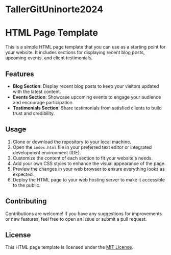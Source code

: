 # TallerGitUninorte2024
# HTML Page Template

This is a simple HTML page template that you can use as a starting point for your website. It includes sections for displaying recent blog posts, upcoming events, and client testimonials.

## Features

- **Blog Section**: Display recent blog posts to keep your visitors updated with the latest content.
- **Events Section**: Showcase upcoming events to engage your audience and encourage participation.
- **Testimonials Section**: Share testimonials from satisfied clients to build trust and credibility.

## Usage

1. Clone or download the repository to your local machine.
2. Open the `index.html` file in your preferred text editor or integrated development environment (IDE).
3. Customize the content of each section to fit your website's needs.
4. Add your own CSS styles to enhance the visual appearance of the page.
5. Preview the changes in your web browser to ensure everything looks as expected.
6. Deploy the HTML page to your web hosting server to make it accessible to the public.

## Contributing

Contributions are welcome! If you have any suggestions for improvements or new features, feel free to open an issue or submit a pull request.

## License

This HTML page template is licensed under the [MIT License](LICENSE).

